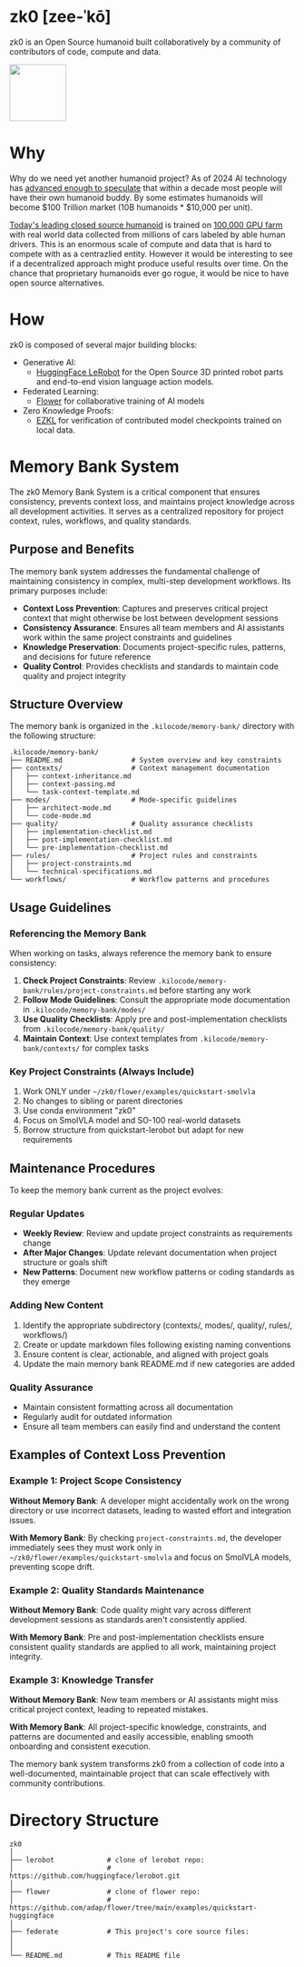 # zk0 [zee-ˈkō]


zk0 is an Open Source humanoid built collaboratively by a community of contributors of code, compute and data. 

<img src="https://github.com/user-attachments/assets/9dd876a0-6668-4b9f-ad0d-94a540353418" width=100>


# Why

Why do we need yet another humanoid project? 
As of 2024 AI technology has [advanced enough to speculate](https://x.com/elonmusk/status/1786367513137233933) that within a decade most people will have their own humanoid buddy. By some estimates humanoids will become $100 Trillion market (10B humanoids * $10,000 per unit).

[Today's leading closed source humanoid](https://x.com/Tesla_Optimus/status/1846294753144361371) is trained on [100,000 GPU farm](https://nvidianews.nvidia.com/news/spectrum-x-ethernet-networking-xai-colossus) with real world data collected from millions of cars labeled by able human drivers. 
This is an enormous scale of compute and data that is hard to compete with as a centrazlied entity. 
However it would be interesting to see if a decentralized approach might produce useful results over time.
On the chance that proprietary humanoids ever go rogue, it would be nice to have open source alternatives.

# How

zk0 is composed of several major building blocks:
- Generative AI: 
  * [HuggingFace LeRobot](https://huggingface.co/lerobot) for the Open Source 3D printed robot parts and end-to-end vision language action models.
- Federated Learning: 
  * [Flower](https://flower.ai/) for collaborative training of AI models
- Zero Knowledge Proofs:
  * [EZKL](https://ezkl.xyz/) for verification of contributed model checkpoints trained on local data.


# Memory Bank System

The zk0 Memory Bank System is a critical component that ensures consistency, prevents context loss, and maintains project knowledge across all development activities. It serves as a centralized repository for project context, rules, workflows, and quality standards.

## Purpose and Benefits

The memory bank system addresses the fundamental challenge of maintaining consistency in complex, multi-step development workflows. Its primary purposes include:

- **Context Loss Prevention**: Captures and preserves critical project context that might otherwise be lost between development sessions
- **Consistency Assurance**: Ensures all team members and AI assistants work within the same project constraints and guidelines
- **Knowledge Preservation**: Documents project-specific rules, patterns, and decisions for future reference
- **Quality Control**: Provides checklists and standards to maintain code quality and project integrity

## Structure Overview

The memory bank is organized in the `.kilocode/memory-bank/` directory with the following structure:

```
.kilocode/memory-bank/
├── README.md                 # System overview and key constraints
├── contexts/                 # Context management documentation
│   ├── context-inheritance.md
│   ├── context-passing.md
│   └── task-context-template.md
├── modes/                    # Mode-specific guidelines
│   ├── architect-mode.md
│   └── code-mode.md
├── quality/                  # Quality assurance checklists
│   ├── implementation-checklist.md
│   ├── post-implementation-checklist.md
│   └── pre-implementation-checklist.md
├── rules/                    # Project rules and constraints
│   ├── project-constraints.md
│   └── technical-specifications.md
└── workflows/                # Workflow patterns and procedures
```

## Usage Guidelines

### Referencing the Memory Bank

When working on tasks, always reference the memory bank to ensure consistency:

1. **Check Project Constraints**: Review `.kilocode/memory-bank/rules/project-constraints.md` before starting any work
2. **Follow Mode Guidelines**: Consult the appropriate mode documentation in `.kilocode/memory-bank/modes/`
3. **Use Quality Checklists**: Apply pre and post-implementation checklists from `.kilocode/memory-bank/quality/`
4. **Maintain Context**: Use context templates from `.kilocode/memory-bank/contexts/` for complex tasks

### Key Project Constraints (Always Include)

1. Work ONLY under `~/zk0/flower/examples/quickstart-smolvla`
2. No changes to sibling or parent directories
3. Use conda environment "zk0"
4. Focus on SmolVLA model and SO-100 real-world datasets
5. Borrow structure from quickstart-lerobot but adapt for new requirements

## Maintenance Procedures

To keep the memory bank current as the project evolves:

### Regular Updates
- **Weekly Review**: Review and update project constraints as requirements change
- **After Major Changes**: Update relevant documentation when project structure or goals shift
- **New Patterns**: Document new workflow patterns or coding standards as they emerge

### Adding New Content
1. Identify the appropriate subdirectory (contexts/, modes/, quality/, rules/, workflows/)
2. Create or update markdown files following existing naming conventions
3. Ensure content is clear, actionable, and aligned with project goals
4. Update the main memory bank README.md if new categories are added

### Quality Assurance
- Maintain consistent formatting across all documentation
- Regularly audit for outdated information
- Ensure all team members can easily find and understand the content

## Examples of Context Loss Prevention

### Example 1: Project Scope Consistency
**Without Memory Bank**: A developer might accidentally work on the wrong directory or use incorrect datasets, leading to wasted effort and integration issues.

**With Memory Bank**: By checking `project-constraints.md`, the developer immediately sees they must work only in `~/zk0/flower/examples/quickstart-smolvla` and focus on SmolVLA models, preventing scope drift.

### Example 2: Quality Standards Maintenance
**Without Memory Bank**: Code quality might vary across different development sessions as standards aren't consistently applied.

**With Memory Bank**: Pre and post-implementation checklists ensure consistent quality standards are applied to all work, maintaining project integrity.

### Example 3: Knowledge Transfer
**Without Memory Bank**: New team members or AI assistants might miss critical project context, leading to repeated mistakes.

**With Memory Bank**: All project-specific knowledge, constraints, and patterns are documented and easily accessible, enabling smooth onboarding and consistent execution.

The memory bank system transforms zk0 from a collection of code into a well-documented, maintainable project that can scale effectively with community contributions.

# Directory Structure

```shell
zk0
│
├── lerobot             # clone of lerobot repo: 
│                       #    https://github.com/huggingface/lerobot.git
│
├── flower              # clone of flower repo: 
│                       #     https://github.com/adap/flower/tree/main/examples/quickstart-huggingface
│
├── federate            # This project's core source files: 
│
│
└── README.md           # This README file
```


